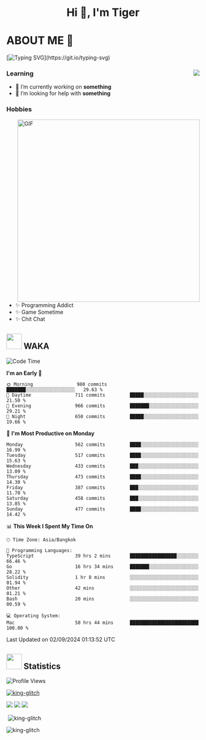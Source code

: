 <h1 align="center">Hi 👋, I'm Tiger</h1>




# ABOUT ME 💬

[![Typing SVG](https://readme-typing-svg.herokuapp.com?color=22F771&vCenter=true&lines=A+perssionate+developer+from+nowhere.)](https://git.io/typing-svg)

<div>
 <img align="right" src="https://spotify-github-profile.vercel.app/api/view?uid=12129734423&cover_image=false&theme=default&bar_color=22d016&bar_color_cover=true" />
 <h3>Learning</h3>
 
 <ul>
  <li>🔭 I’m currently working on <b>something</b></li>
  <li>🤝 I’m looking for help with <b>something</b></li>
 </ul>
 
</div>
<div>
 <h3>Hobbies</h3>
 <img align="right" height="475px"  alt="GIF" src="https://i.pinimg.com/originals/1f/b7/db/1fb7dbee557e5ed509f7517da8a84d58.gif" />
 <ul>
  <li>✨ Programming Addict</li>
  <li>✨ Game Sometime</li>
  <li>✨ Chit Chat</li>
 </ul>
 
</div>



## <img height="40" src="https://raw.githubusercontent.com/innng/innng/master/assets/kyubey.gif"/> WAKA

<!--START_SECTION:waka-->
![Code Time](http://img.shields.io/badge/Code%20Time-2%2C299%20hrs%2056%20mins-blue)

**I'm an Early 🐤** 

```text
🌞 Morning                980 commits         ███████░░░░░░░░░░░░░░░░░░   29.63 % 
🌆 Daytime                711 commits         █████░░░░░░░░░░░░░░░░░░░░   21.50 % 
🌃 Evening                966 commits         ███████░░░░░░░░░░░░░░░░░░   29.21 % 
🌙 Night                  650 commits         █████░░░░░░░░░░░░░░░░░░░░   19.66 % 
```
📅 **I'm Most Productive on Monday** 

```text
Monday                   562 commits         ████░░░░░░░░░░░░░░░░░░░░░   16.99 % 
Tuesday                  517 commits         ████░░░░░░░░░░░░░░░░░░░░░   15.63 % 
Wednesday                433 commits         ███░░░░░░░░░░░░░░░░░░░░░░   13.09 % 
Thursday                 473 commits         ████░░░░░░░░░░░░░░░░░░░░░   14.30 % 
Friday                   387 commits         ███░░░░░░░░░░░░░░░░░░░░░░   11.70 % 
Saturday                 458 commits         ███░░░░░░░░░░░░░░░░░░░░░░   13.85 % 
Sunday                   477 commits         ████░░░░░░░░░░░░░░░░░░░░░   14.42 % 
```


📊 **This Week I Spent My Time On** 

```text
🕑︎ Time Zone: Asia/Bangkok

💬 Programming Languages: 
TypeScript               39 hrs 2 mins       █████████████████░░░░░░░░   66.46 % 
Go                       16 hrs 34 mins      ███████░░░░░░░░░░░░░░░░░░   28.22 % 
Solidity                 1 hr 8 mins         ░░░░░░░░░░░░░░░░░░░░░░░░░   01.94 % 
Other                    42 mins             ░░░░░░░░░░░░░░░░░░░░░░░░░   01.21 % 
Bash                     20 mins             ░░░░░░░░░░░░░░░░░░░░░░░░░   00.59 % 

💻 Operating System: 
Mac                      58 hrs 44 mins      █████████████████████████   100.00 % 
```


 Last Updated on 02/09/2024 01:13:52 UTC
<!--END_SECTION:waka-->
## <img height="40" src="https://raw.githubusercontent.com/innng/innng/master/assets/kyubey.gif"/> Statistics
![Profile Views](https://komarev.com/ghpvc/?username=king-glitch)  

<p align="left"> 
 <a href="https://github.com/ryo-ma/github-profile-trophy">
  <img src="https://github-profile-trophy.vercel.app/?username=king-glitch&theme=dracula" alt="king-glitch" />
 </a> </p>

![](https://github-profile-summary-cards.vercel.app/api/cards/profile-details?username=king-glitch&theme=dracula)
![](https://github-profile-summary-cards.vercel.app/api/cards/stats?username=king-glitch&theme=dracula) 
![](https://github-profile-summary-cards.vercel.app/api/cards/productive-time?username=king-glitch&theme=dracula)


<p>&nbsp;<img align="center" src="https://github-readme-stats.vercel.app/api?username=king-glitch&theme=dracula" alt="king-glitch" /></p>

<p><img align="center" src="https://github-readme-streak-stats.herokuapp.com/?user=king-glitch&theme=dracula" alt="king-glitch" /></p>
